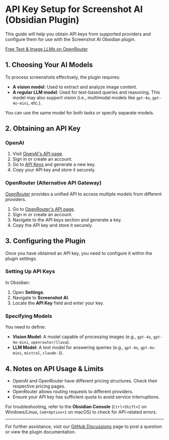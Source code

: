 # API Key Setup for Screenshot AI (Obsidian Plugin)

This guide will help you obtain API keys from supported providers and configure them for use with the Screenshot AI Obsidian plugin.

[Free Text & Image LLMs on OpenRouter](https://openrouter.ai/models?max_price=0&modality=text%2Bimage-%3Etext)

## 1. Choosing Your AI Models

To process screenshots effectively, the plugin requires:

- **A vision model**: Used to extract and analyze image content.
- **A regular LLM model**: Used for text-based queries and reasoning. This model may also support vision (i.e., multimodal models like `gpt-4o`, `gpt-4o-mini`, etc.).

You can use the same model for both tasks or specify separate models.

## 2. Obtaining an API Key

### OpenAI

1. Visit [OpenAI's API page](https://platform.openai.com/signup/).
2. Sign in or create an account.
3. Go to [API Keys](https://platform.openai.com/api-keys) and generate a new key.
4. Copy your API key and store it securely.

### OpenRouter (Alternative API Gateway)

[OpenRouter](https://openrouter.ai/) provides a unified API to access multiple models from different providers.

1. Go to [OpenRouter's API page](https://openrouter.ai/).
2. Sign in or create an account.
3. Navigate to the API keys section and generate a key.
4. Copy the API key and store it securely.

## 3. Configuring the Plugin

Once you have obtained an API key, you need to configure it within the plugin settings.

### Setting Up API Keys

In Obsidian:

1. Open **Settings**.
2. Navigate to **Screenshot AI**.
3. Locate the **API Key** field and enter your key.

### Specifying Models

You need to define:

- **Vision Model**: A model capable of processing images (e.g., `gpt-4o`, `gpt-4o-mini`, `openrouter/llava`).
- **LLM Model**: A text model for answering queries (e.g., `gpt-4o`, `gpt-4o-mini`, `mistral`, `claude-3`).

## 4. Notes on API Usage & Limits

- OpenAI and OpenRouter have different pricing structures. Check their respective pricing pages.
- OpenRouter allows routing requests to different providers.
- Ensure your API key has sufficient quota to avoid service interruptions.

For troubleshooting, refer to the **Obsidian Console** (`Ctrl+Shift+I` on Windows/Linux, `Cmd+Option+I` on macOS) to check for API-related errors.

---

For further assistance, visit our [GitHub Discussions](https://github.com/travisvn/obsidian-vision-recall/discussions) page to post a question or view the plugin documentation.
